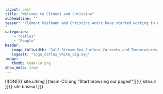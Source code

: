 ```yaml
---
layout: post
title: "Welcome to Clément and Christine"
subheadline: ""
teaser: "Clément Ubelmann and Christine André have started working in datlas.
"
categories:
    - "datlas"
    - "People"
header:
   image_fullwidth: "Gulf_Stream_Sea_Surface_Currents_and_Temperatures_NASA_SVS.jpg"
   logoalt: "logo_datlas_white_big.svg"
image:
   thumb: team-CU.png
show_meta: true
---
```

[![ON]({{ site.urlimg }}team-CU.png
 "Start browsing our pages!")]({{ site.url }}{{ site.baseurl }})